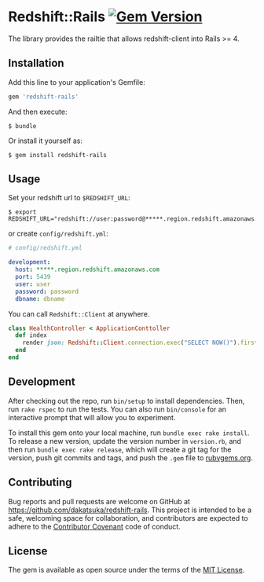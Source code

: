 # Redshift::Rails [![Gem Version](https://badge.fury.io/rb/redshift-rails.svg)](https://badge.fury.io/rb/redshift-rails)

The library provides the railtie that allows redshift-client into Rails >= 4.

## Installation

Add this line to your application's Gemfile:

```ruby
gem 'redshift-rails'
```

And then execute:

    $ bundle

Or install it yourself as:

    $ gem install redshift-rails

## Usage

Set your redshift url to `$REDSHIFT_URL`:

```
$ export REDSHIFT_URL="redshift://user:password@*****.region.redshift.amazonaws.com:5439/dbname"
```

or create `config/redshift.yml`:

```yaml
# config/redshift.yml

development:
  host: *****.region.redshift.amazonaws.com
  port: 5439
  user: user
  password: password
  dbname: dbname
```

You can call `Redshift::Client` at anywhere.

```ruby
class HealthController < ApplicationConttoller
  def index
    render json: Redshift::Client.connection.exec("SELECT NOW()").first
  end
end
```

## Development

After checking out the repo, run `bin/setup` to install dependencies. Then, run `rake rspec` to run the tests. You can also run `bin/console` for an interactive prompt that will allow you to experiment.

To install this gem onto your local machine, run `bundle exec rake install`. To release a new version, update the version number in `version.rb`, and then run `bundle exec rake release`, which will create a git tag for the version, push git commits and tags, and push the `.gem` file to [rubygems.org](https://rubygems.org).

## Contributing

Bug reports and pull requests are welcome on GitHub at https://github.com/dakatsuka/redshift-rails. This project is intended to be a safe, welcoming space for collaboration, and contributors are expected to adhere to the [Contributor Covenant](contributor-covenant.org) code of conduct.

## License

The gem is available as open source under the terms of the [MIT License](http://opensource.org/licenses/MIT).


